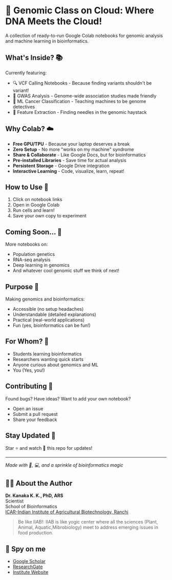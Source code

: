 # 🧬 Genomic Class on Cloud: Where DNA Meets the Cloud! 

A collection of ready-to-run Google Colab notebooks for genomic analysis and machine learning in bioinformatics.

## What's Inside? 📚
Currently featuring:
- 🔍 VCF Calling Notebooks - Because finding variants shouldn't be variant!
- 🧮 GWAS Analysis - Genome-wide association studies made friendly
- 🤖 ML Cancer Classification - Teaching machines to be genome detectives
- 🎯 Feature Extraction - Finding needles in the genomic haystack

## Why Colab? ☁️
- **Free GPU/TPU** - Because your laptop deserves a break
- **Zero Setup** - No more "works on my machine" syndrome
- **Share & Collaborate** - Like Google Docs, but for bioinformatics
- **Pre-installed Libraries** - Save time for actual analysis
- **Persistent Storage** - Google Drive integration
- **Interactive Learning** - Code, visualize, learn, repeat!

## How to Use 🚀
1. Click on notebook links
2. Open in Google Colab
3. Run cells and learn!
4. Save your own copy to experiment

## Coming Soon... 🌟
More notebooks on:
- Population genetics
- RNA-seq analysis
- Deep learning in genomics
- And whatever cool genomic stuff we think of next!

## Purpose 🎯
Making genomics and bioinformatics:
- Accessible (no setup headaches)
- Understandable (detailed explanations)
- Practical (real-world applications)
- Fun (yes, bioinformatics can be fun!)

## For Whom? 👥
- Students learning bioinformatics
- Researchers wanting quick starts
- Anyone curious about genomics and ML
- You (Yes, you!)

## Contributing 🤝
Found bugs? Have ideas? Want to add your own notebook?
- Open an issue
- Submit a pull request
- Share your feedback

## Stay Updated 📢
Star ⭐ and watch 👀 this repo for updates!

---
*Made with 🧬, 💻, and a sprinkle of bioinformatics magic*

## 👨‍🔬 About the Author

**Dr. Kanaka K. K., PhD, ARS**  
Scientist  
School of Bioinformatics  
[ICAR-Indian Institute of Agricultural Biotechnology, Ranchi](https://iiab.icar.gov.in/)
> Be like IIAB!: IIAB is like yogic center where all the sciences (Plant, Animal, Aquatic,Mibrobiology) meet to address emerging issues in food production.

## 🔎 Spy on me
- [Google Scholar](https://scholar.google.com/citations?hl=en&user=0dQ7Sf8AAAAJ&view_op=list_works&sortby=pubdate)
- [ResearchGate](https://www.researchgate.net/profile/Kanaka-K-K/research)
- [Institute Website](https://iiab.icar.gov.in/staff/dr-kanaka-k-k/)

